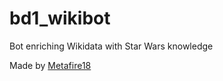 # bd1_wikibot
Bot enriching Wikidata with Star Wars knowledge

Made by [Metafire18](https://www.wikidata.org/wiki/User:Metafire18)
